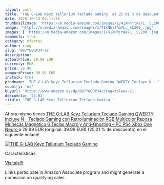 ```yaml
---
layout: post
title: 'THE G-LAB Keyz Tellurium Teclado Gaming  al 25.01 % de descuento'
date: 2020-10-13 02:11:59
thumbnailImage: 'https://m.media-amazon.com/images/I/41XNhjtAa7L._SL200_.jpg'
image: 'https://m.media-amazon.com/images/I/41XNhjtAa7L._SL200_.jpg'
images: [ 'https://m.media-amazon.com/images/I/41XNhjtAa7L._SL200_.jpg' ]
comments: true
category: ofertas
author: ring
slug: 'B07YGQRPJ4-es'
description:
actualPrice: 29.99 EUR
currency: EUR
price: 29.99
comparePrice: 39.99 EUR
inStock: true
prodname: 'THE G-LAB Keyz Tellurium Teclado Gaming QWERTY Incluye Ñ - Teclado Gaming con Retroiluminación RGB Multicolor  Reposa Muñecas Magnético  6 Teclas Macro y Anti-Ghosting – PC  PS4  Xbox One  Negro '
country: 'es'
buyurl: 'https://www.amazon.es/dp/B07YGQRPJ4/?tag=tolees-21'
descuento: '25.01'
titulo: 'THE G-LAB Keyz Tellurium Teclado Gaming '
---
```


Ahora mismo tienes [THE G-LAB Keyz Tellurium Teclado Gaming QWERTY Incluye Ñ - Teclado Gaming con Retroiluminación RGB Multicolor  Reposa Muñecas Magnético  6 Teclas Macro y Anti-Ghosting – PC  PS4  Xbox One  Negro ](https://www.amazon.es/dp/B07YGQRPJ4/?tag=tolees-21) a 29.99 EUR (original: 39.99 EUR) (25.01 %  de descuento) en el siguiente enlace!

[![THE G-LAB Keyz Tellurium Teclado Gaming ](https://m.media-amazon.com/images/I/41XNhjtAa7L._SL200_.jpg)](https://www.amazon.es/dp/B07YGQRPJ4/?tag=tolees-21)

Características:


[Visítala!!!](https://www.amazon.es/dp/B07YGQRPJ4/?tag=tolees-21)

Links participate in Amazon Associate program and might generate a comission on qualifying sales
